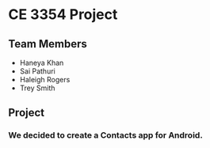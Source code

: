 # CE 3354 Project
## Team Members
- Haneya Khan
- Sai Pathuri
- Haleigh Rogers
- Trey Smith
## Project
### We decided to create a Contacts app for Android.
